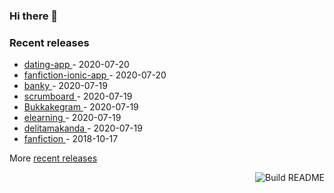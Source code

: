 ### Hi there 👋

### Recent releases
<!-- recent_releases starts -->
* [dating-app ](https://github.com/delitamakanda/dating-app/releases/tag/v1.0) - 2020-07-20
* [fanfiction-ionic-app ](https://github.com/delitamakanda/fanfiction-ionic-app/releases/tag/v1.0) - 2020-07-20
* [banky ](https://github.com/delitamakanda/banky/releases/tag/v1.0) - 2020-07-19
* [scrumboard ](https://github.com/delitamakanda/scrumboard/releases/tag/v1.0) - 2020-07-19
* [Bukkakegram ](https://github.com/delitamakanda/Bukkakegram/releases/tag/v2.0) - 2020-07-19
* [elearning ](https://github.com/delitamakanda/elearning/releases/tag/v1.0) - 2020-07-19
* [delitamakanda ](https://github.com/delitamakanda/delitamakanda/releases/tag/v1.0) - 2020-07-19
* [fanfiction ](https://github.com/delitamakanda/fanfiction/releases/tag/v1.1) - 2018-10-17
<!-- recent_releases ends -->
More [recent releases](https://github.com/delitamakanda/delitamakanda/blob/master/releases.md)

<a href="https://github.com/delitamakanda/delitamakanda/actions"><img src="https://github.com/delitamakanda/delitamakanda/workflows/Build%20README/badge.svg" align="right" alt="Build README"></a>
